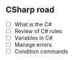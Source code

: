 ## CSharp road
- [ ] What is the C#
- [ ] Review of C# rules
- [ ] Variables in C#
- [ ] Manage errors
- [ ] Condition commands

